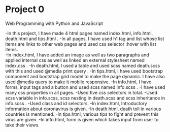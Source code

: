 # Project 0

Web Programming with Python and JavaScript

-In this project, I have made 4 html pages named index.html, info.html, death.html and tips.html .
-In all pages, I have used h1 tag and list whose list items are links to other web pages and used css selector :hover with list items.  
-In index.html, I have added an image as well as two paragraphs and applied internal css as well as linked an external stylesheet named index.css .
-In death.html, I used a table and used scss named death.scss with this and used @media print query .
-In tips.html, I have used bootstrap component and bootstrap grid model to make the page dynamic. I have also used @media query to make it mobile responsive.
-In info.html, I have forms, input tags and a button and used scss named info.scss .
-I have used many css properties in all pages.
-Used five css selectors in total.
-Used scss variable in info.scss, scss nesting in death.scss and scss inheritance in info.scss .
-Used class and id selectors.
-In index.html, Introductory information about coronavirus is given.
-In death.html, death toll in various countries is mentioned.
-In tips.html, various tips to fight and prevent this virus are given.
-In info.html, form is given which takes input from user to take their views. 
